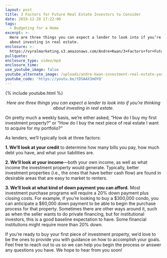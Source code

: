 ```yaml
---
layout: post
title: 3 Factors for Future Real Estate Investors to Consider
date: 2019-12-20 17:22:00
tags:
  - Budgeting for a Home
excerpt: >-
  Here are three things you can expect a lender to look into if you’re thinking
  about investing in real estate.
enclosure: >-
  https://vyralmarketing.s3.amazonaws.com/Andre+Kwan/3+Factors+for+Future+Real+Estate+Investors+to+Consider.mp4
pullquote:
enclosure_type: video/mp4
enclosure_time:
use_youtube_image: false
youtube_alternate_image: /uploads/andre-kwan-investment-real-estate-youtube2.jpg
youtube_code: 'https://youtu.be/tDSAAX3mOYQ'
---
```


{% include youtube.html %}

<p style="text-align: center;"><em>Here are three things you can expect a lender to look into if you’re thinking about investing in real estate.</em></p>

On pretty much a weekly basis, we’re either asked, “How do I buy my first investment property?” or “How do I buy the next piece of real estate I want to acquire for my portfolio?”

As lenders, we’ll typically look at three factors:&nbsp;

**1\. We’ll look at your credit** to determine how many bills you pay, how much debt you have, and what your liabilities are.

**2\. We’ll look at your income**—both your own income, as well as what income the investment property would generate. Typically, better investment properties (i.e., the ones that have better cash flow) are found in desirable areas that are easy to market to renters.

**3\. We’ll look at what kind of down payment you can afford.** Most investment purchase programs will require a 20% down payment plus closing costs. For example, if you’re looking to buy a $300,000 condo, you can anticipate a $60,000 down payment to be able to begin the purchase process for that property. Sometimes there are other ways around it, such as when the seller wants to do private financing, but for institutional investors, this is a good baseline expectation to have. Some financial institutions might require more than 20% down.

If you’re ready to buy your first piece of investment property, we’d love to be the ones to provide you with guidance on how to accomplish your goals. Feel free to reach out to us so we can help you begin the process or answer any questions you have. We hope to hear from you soon\!